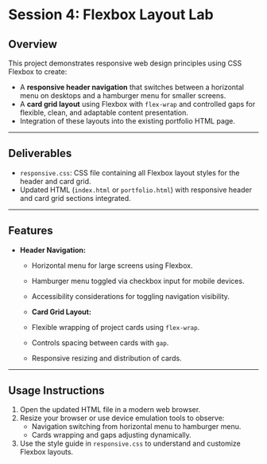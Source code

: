 # Session 4: Flexbox Layout Lab

## Overview

This project demonstrates responsive web design principles using CSS Flexbox to create:

- A **responsive header navigation** that switches between a horizontal menu on desktops and a hamburger menu for smaller screens.
- A **card grid layout** using Flexbox with `flex-wrap` and controlled gaps for flexible, clean, and adaptable content presentation.
- Integration of these layouts into the existing portfolio HTML page.

---

## Deliverables

- `responsive.css`: CSS file containing all Flexbox layout styles for the header and card grid.
- Updated HTML (`index.html` or `portfolio.html`) with responsive header and card grid sections integrated.

---

## Features

- **Header Navigation:**  
  - Horizontal menu for large screens using Flexbox.  
  - Hamburger menu toggled via checkbox input for mobile devices.  
  - Accessibility considerations for toggling navigation visibility.

  - **Card Grid Layout:**  
  - Flexible wrapping of project cards using `flex-wrap`.  
  - Controls spacing between cards with `gap`.  
  - Responsive resizing and distribution of cards.

---

## Usage Instructions

1. Open the updated HTML file in a modern web browser.
2. Resize your browser or use device emulation tools to observe:  
   - Navigation switching from horizontal menu to hamburger menu.  
   - Cards wrapping and gaps adjusting dynamically.
3. Use the style guide in `responsive.css` to understand and customize Flexbox layouts.
